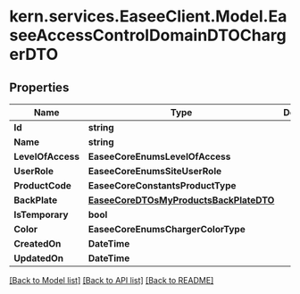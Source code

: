 # kern.services.EaseeClient.Model.EaseeAccessControlDomainDTOChargerDTO

## Properties

Name | Type | Description | Notes
------------ | ------------- | ------------- | -------------
**Id** | **string** |  | [optional] 
**Name** | **string** |  | [optional] 
**LevelOfAccess** | **EaseeCoreEnumsLevelOfAccess** |  | [optional] 
**UserRole** | **EaseeCoreEnumsSiteUserRole** |  | [optional] 
**ProductCode** | **EaseeCoreConstantsProductType** |  | [optional] 
**BackPlate** | [**EaseeCoreDTOsMyProductsBackPlateDTO**](EaseeCoreDTOsMyProductsBackPlateDTO.md) |  | [optional] 
**IsTemporary** | **bool** |  | [optional] 
**Color** | **EaseeCoreEnumsChargerColorType** |  | [optional] 
**CreatedOn** | **DateTime** |  | [optional] 
**UpdatedOn** | **DateTime** |  | [optional] 

[[Back to Model list]](../README.md#documentation-for-models) [[Back to API list]](../README.md#documentation-for-api-endpoints) [[Back to README]](../README.md)

